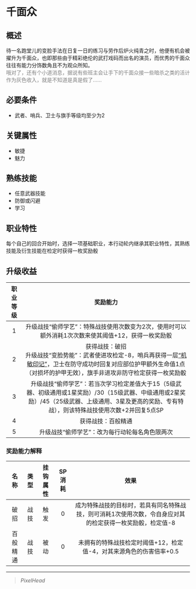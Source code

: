 # 千面众

## 概述

待一名跑堂儿的变脸手法在日复一日的练习与劳作后炉火纯青之时，他便有机会被擢升为千面众，也即那些由于精彩绝伦的武打戏码而出名的演员，而优秀的千面众往往有能力分饰数角且不为观众所知。<br><font color=' #808080 '>哦对了，还有个小道消息，据说有些班主会让手下的千面众接一些暗杀之类的活计作为灰色收入，就是不知道是真是假了……</font>

## 必要条件

* 武者、哨兵、卫士与旗手等级均至少为2

## 关键属性

* 敏捷
* 魅力

## 熟练技能

* 任意武器技能
* 防御或闪避
* 学习

## 职业特性

每个自己的回合开始时，选择一项基础职业，本行动轮内继承其职业特性，其熟练技能及衍生技能在检定时获得一枚奖励骰

## 升级收益

职业等级|奖励能力
:--:|:--:
1|升级战技“偷师学艺”：特殊战技使用次数变为2次，使用时可以额外消耗1次次数来使其阈值+12，获得一枚奖励骰
2|获得战技：破招<br>升级战技“变脸势能”：武者使进攻检定-8，哨兵再获得一层<a href="../../../../../status/mark/#机敏印记" target="_blank">“机敏印记”</a>，卫士在防守成功时回复对应部位护甲额外生命值1点（对损坏的护甲无效），旗手非进攻非防守检定获得一枚奖励骰
3|升级战技“偷师学艺”：若当次学习检定差值大于15（5级武器、初级通用或1星奖励）/30（15级武器、中级通用或2星奖励）/45（25级武器、上级通用、3星及更高的奖励、专有特战），则该特殊战技使用次数+2并回复5点SP
4|获得战技：百般精通
5|升级战技“偷师学艺”：改为每行动轮每名角色限两次

### 奖励能力解释

名称|类型|挂钩属性|SP消耗|效果
:--:|:--:|:--:|:--:|:--:
破招|战技|触发|0|成为特殊战技的目标时，若具有同名特殊战技，则可消耗1次使用次数，令自身应对其的检定获得一枚奖励骰，检定值-8
百般精通|战技|被动|0|未拥有的特殊战技检定时阈值+12，检定值-4，对其来源角色的伤害倍率+0.5

---

> *PixelHead*